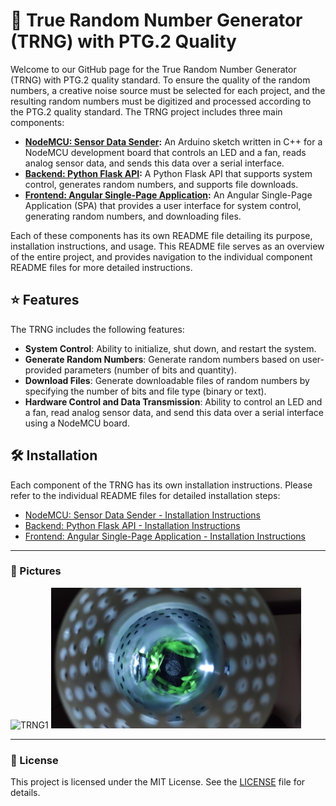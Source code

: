 #  🎲 True Random Number Generator (TRNG) with PTG.2 Quality

Welcome to our GitHub page for the True Random Number Generator (TRNG) with PTG.2 quality standard. To ensure the quality of the random numbers, a creative noise source must be selected for each project, and the resulting random numbers must be digitized and processed according to the PTG.2 quality standard. The TRNG project includes three main components:

- **[NodeMCU: Sensor Data Sender](02-Microcontroller):** An Arduino sketch written in C++ for a NodeMCU development board that controls an LED and a fan, reads analog sensor data, and sends this data over a serial interface.
- **[Backend: Python Flask API](03-API):** A Python Flask API that supports system control, generates random numbers, and supports file downloads.
- **[Frontend: Angular Single-Page Application](04-Frontend):** An Angular Single-Page Application (SPA) that provides a user interface for system control, generating random numbers, and downloading files.

Each of these components has its own README file detailing its purpose, installation instructions, and usage. This README file serves as an overview of the entire project, and provides navigation to the individual component README files for more detailed instructions.



## ⭐ Features

The TRNG includes the following features:

- **System Control**: Ability to initialize, shut down, and restart the system.
- **Generate Random Numbers**: Generate random numbers based on user-provided parameters (number of bits and quantity).
- **Download Files**: Generate downloadable files of random numbers by specifying the number of bits and file type (binary or text).
- **Hardware Control and Data Transmission**: Ability to control an LED and a fan, read analog sensor data, and send this data over a serial interface using a NodeMCU board.



## 🛠️ Installation

Each component of the TRNG has its own installation instructions. Please refer to the individual README files for detailed installation steps:

- [NodeMCU: Sensor Data Sender  - Installation Instructions](02-Microcontroller#%EF%B8%8F-installation)
- [Backend: Python Flask API - Installation Instructions](03-API#%EF%B8%8F-installation)
- [Frontend: Angular Single-Page Application - Installation Instructions](04-Frontend#%EF%B8%8F-installation)



---

###  📸 Pictures

<img src="05-Supporting-Files/TRNG1.png" alt="TRNG1" width="400">
<img src="05-Supporting-Files/TRNG2.png" alt="TRNG2" width="400">



---

### 📖 License

This project is licensed under the MIT License. See the [LICENSE](LICENSE) file for details.
